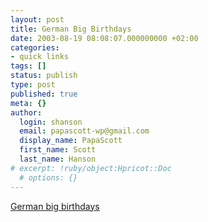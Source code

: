 ```yaml
---
layout: post
title: German Big Birthdays
date: 2003-08-19 08:08:07.000000000 +02:00
categories:
- quick links
tags: []
status: publish
type: post
published: true
meta: {}
author:
  login: shanson
  email: papascott-wp@gmail.com
  display_name: PapaScott
  first_name: Scott
  last_name: Hanson
# excerpt: !ruby/object:Hpricot::Doc
  # options: {}
---
```

<p><a title="'And if it's a round birthday, God help the birthday child'" href="http://www.eamonn.com/archives/000575.html#000575">German big birthdays</a></p>
